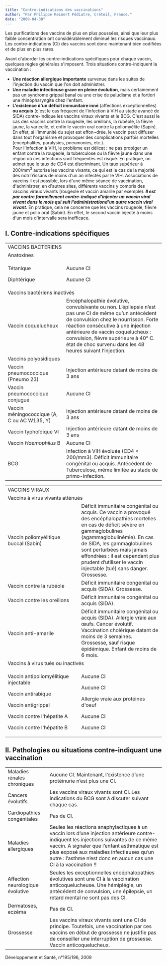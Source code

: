 ```yaml
---
title: "Contre-indications des vaccinations"
author: "Par Philippe Reinert Pédiatre, Créteil, France."
date: "2009-04-30"
---
```


<div class="teaser"><p>Les purifications des vaccins de plus en plus poussées, ainsi que leur plus faible concentration ont considérablement diminué les risques vaccinaux. Les contre-indications (CI) des vaccins sont donc maintenant bien codifiées et de plus en plus rares.</p></div>

Avant d'aborder les contre-indications spécifiques pour chaque vaccin, quelques règles générales s'imposent. Trois situations contre-indiquent la vaccination :

- **Une réaction allergique importante** survenue dans les suites de l'injection du vaccin que l'on doit administrer.
- **Une maladie infectieuse grave en pleine évolution**, mais certainement pas un syndrome grippal banal ou une crise de paludisme et a fortiori une rhinopharyngite chez l'enfant.
- **L'existence d'un déficit immunitaire inné** (affections exceptionnelles) **ou acquis** (c'est le cas fréquent de l'infection à VIH au stade avancé de SIDA) contre-indique les vaccins viraux vivants et le BCG. C'est aussi le cas des vaccins contre la rougeole, les oreillons, la rubéole, la fièvre jaune, la varicelle, et enfin le vaccin oral contre la poliomyélite (Sapin). En effet, si l'immunité du sujet est effon¬drée, le vaccin peut diffuser dans tout l'organisme et provoquer des complications parfois mortelles (encéphalites, paralysies, pneumonies, etc.).  
  Pour l'infection à VIH, le problème est délicat : ne pas protéger un enfant contre la rougeole, la tuberculose ou la fièvre jaune dans une région où ces infections sont fréquentes est risqué. En pratique, on admet que le taux de CD4 est discriminant. Un taux supérieur à 200/mm<sup>3</sup> autorise les vaccins vivants, ce qui est le cas de la majorité des notrrYissans de moins d'un an infectés par le VIH. Associations de vaccins il est possible, lors d'une même séance de vaccination, d'administrer, en d'autres sites, différents vaccins y compris des vaccins viraux vivants (rougeole et vaccin amarile par exemple). ***Il est par contre formellement contre-indiqué d'injecter un vaccin viral vivant dans le mois qui suit l’administrationd'un autre vaccin viral vivant***. En pratique, cela ne concerne que les vaccins rougeole, fièvre jaune et polio oral (Sabin). En effet, le second vaccin injecté à moins d'un mois d'intervalle sera inefficace.

## I. Contre-indications spécifiques

<table>

<tbody>

<tr>

<td class="rtecenter" colspan="2" style="width: 536px;">VACCINS BACTERIENS</td>

</tr>

<tr>

<td class="rtecenter" colspan="2" style="width: 208px;">Anatoxines</td>

</tr>

<tr>

<td style="width: 173px;">

Tétanique

Diphtérique

</td>

<td style="width: 325px;">

Aucune CI

Aucune CI

</td>

</tr>

<tr>

<td class="rtecenter" colspan="2" style="width: 208px;">Vaccins bactériens inactivés</td>

</tr>

<tr>

<td style="width: 173px;">

Vaccin coquelucheux

</td>

<td style="width: 325px;">Encéphalopathie évolutive, convulsivante ou non. L’épilepsie n’est pas une CI de même qu’un antécédent de convulsion chez le nourrisson.  
Forte réaction consécutive à une injection antérieure de vaccin coquelucheux : convulsion, fièvre supérieure à 40° C. état de choc survenu dans les 48 heures suivant l’injection.</td>

</tr>

<tr>

<td class="rtecenter" colspan="2" style="width: 208px;">Vaccins polyosidiques</td>

</tr>

<tr>

<td class="rteright" style="width: 173px;">Vaccin pneumococcique  
(Pneumo 23)</td>

<td style="width: 325px;">Injection antérieure datant de moins de 3 ans</td>

</tr>

<tr>

<td class="rteright" style="width: 173px;">Vaccin pneumococcique  
conjugué</td>

<td style="width: 325px;">Aucune CI</td>

</tr>

<tr>

<td class="rteright" style="width: 173px;">Vaccin méningococcique  
(A, C ou AC W135, Y)</td>

<td style="width: 325px;">Injection antérieure datant de moins de 3 ans</td>

</tr>

<tr>

<td class="rteright" style="width: 173px;">Vaccin typhoïdique VI</td>

<td style="width: 325px;">Injection antérieure datant de moins de 3 ans</td>

</tr>

<tr>

<td class="rteright" style="width: 173px;">Vaccin <em>Haemophilus</em> B</td>

<td style="width: 325px;">Aucune CI</td>

</tr>

<tr>

<td class="rteright" style="width: 173px;">BCG</td>

<td style="width: 325px;">Infection à VIH évoluée (CD4 < 200/mm3).  
Déficit immunitaire congénital ou acquis.  
Antécédent de Tuberculose, même limitée au stade de primo-infection.</td>

</tr>

</tbody>

</table>

<table>

<tbody>

<tr>

<td class="rtecenter" colspan="2" style="width: 514px;">VACCINS VIRAUX</td>

</tr>

<tr>

<td class="rtecenter" colspan="2" style="width: 514px;">Vaccins à virus vivants atténués</td>

</tr>

<tr>

<td class="rteright" style="width: 224px;">Vaccin poliomyélitique  
buccal (Sabin)</td>

<td style="width: 252px;">Déficit immunitaire congénital ou acquis.  
Ce vaccin a provoqué des encéphalopathies mortelles en cas de déficit sévère en gammaglobulines (agammaglobulinémie). En cas de SIDA, les gammaglobulines sont perturbées mais jamais effondrées : il est cependant plus prudent d’utiliser le vaccin injectable (tué) sans danger.  
Grossesse.</td>

</tr>

<tr>

<td class="rteright" style="width: 224px;">Vaccin contre  
la rubéole</td>

<td style="width: 252px;">Déficit immunitaire congénital ou acquis (SIDA).  
Grossesse.</td>

</tr>

<tr>

<td class="rteright" style="width: 224px;">Vaccin contre  
les oreillons</td>

<td style="width: 252px;">Déficit immunitaire congénital ou acquis (SIDA).</td>

</tr>

<tr>

<td class="rteright" style="width: 224px;">Vaccin anti-amarile</td>

<td style="width: 252px;">Déficit immunitaire congénital ou acquis (SIDA).  
Allergie vraie aux œufs.  
Cancer évolutif.  
Vaccination cholérique datant de moins de 3 semaines.  
Grossesse, sauf risque épidémique.  
Enfant de moins de 6 mois.</td>

</tr>

<tr>

<td class="rtecenter" colspan="2" style="width: 514px;">Vaccins à virus tués ou inactivés</td>

</tr>

<tr>

<td style="width: 224px;">

Vaccin antipoliomyélitique injectable

Vaccin antirabique

Vaccin antigrippal

Vaccin contre l'hépatite A

Vaccin contre l'hépatite B

</td>

<td style="width: 252px;">

Aucune CI

Aucune CI

Allergie vraie aux protéines d'oeuf

Aucune CI

Aucune CI

</td>

</tr>

</tbody>

</table>

## II. Pathologies ou situations contre-indiquant une vaccination

<table>

<tbody>

<tr>

<td>Maladies rénales chroniques</td>

<td>Aucune CI. Maintenant, l’existence d’une protéinurie n’est plus une CI.</td>

</tr>

<tr>

<td>Cancers évolutifs</td>

<td>Les vaccins viraux vivants sont CI.  
Les indications du BCG sont à discuter suivant chaque cas.</td>

</tr>

<tr>

<td>Cardiopathies congénitales</td>

<td>Pas de CI.</td>

</tr>

<tr>

<td>Maladies allergiques</td>

<td>Seules les réactions anaphylactiques à un vaccin lors d’une injection antérieure contre-indiquent les injections suivantes de ce même vaccin.  
A signaler que l’enfant asthmatique est plus exposé aux maladies infectieuses qu’un autre : l’asthme n’est donc en aucun cas une CI à la vaccination !!</td>

</tr>

<tr>

<td>Affection neurologique évolutive</td>

<td>Seules les exceptionnelles encéphalopathies évolutives sont une CI à la vaccination anticoquelucheuse.  
Une hémiplégie, un antécédent de convulsion, une épilepsie, un retard mental ne sont pas des CI.</td>

</tr>

<tr>

<td>Dermatoses, eczéma</td>

<td>Pas de CI.</td>

</tr>

<tr>

<td>Grossesse</td>

<td>Les vaccins viraux vivants sont une CI de principe. Toutefois, une vaccination par ces vaccins en début de grossesse ne justifie pas de conseiller une interruption de grossesse.  
Vaccin anticoquelucheux.</td>

</tr>

</tbody>

</table>

Développement et Santé, n°195/196, 2009
